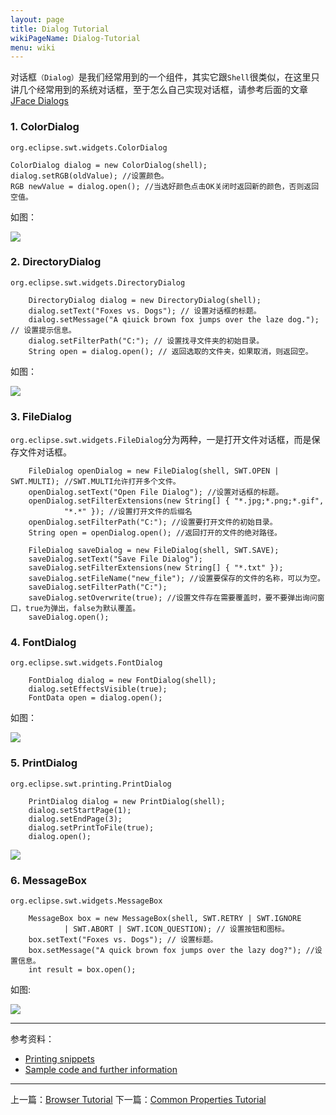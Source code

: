 ```yaml
---
layout: page
title: Dialog Tutorial
wikiPageName: Dialog-Tutorial
menu: wiki
---
```


对话框`（Dialog）`是我们经常用到的一个组件，其实它跟`Shell`很类似，在这里只讲几个经常用到的系统对话框，至于怎么自己实现对话框，请参考后面的文章[JFace Dialogs]({{site.baseurl}}/eclipse.tutorial/wiki/JFace-Dialogs-Tutorial.html)

### 1. ColorDialog

`org.eclipse.swt.widgets.ColorDialog`

    ColorDialog dialog = new ColorDialog(shell);
    dialog.setRGB(oldValue); //设置颜色。
    RGB newValue = dialog.open(); //当选好颜色点击OK关闭时返回新的颜色，否则返回空值。

如图：

![]({{site.baseurl}}/eclipse.tutorial/wiki/images/image_swt_dialog_color.png)


### 2. DirectoryDialog

`org.eclipse.swt.widgets.DirectoryDialog`

		DirectoryDialog dialog = new DirectoryDialog(shell);
		dialog.setText("Foxes vs. Dogs"); // 设置对话框的标题。
		dialog.setMessage("A qiuick brown fox jumps over the laze dog."); // 设置提示信息。
		dialog.setFilterPath("C:"); // 设置找寻文件夹的初始目录。
		String open = dialog.open(); // 返回选取的文件夹，如果取消，则返回空。

如图：

![]({{site.baseurl}}/eclipse.tutorial/wiki/images/image_swt_dialog_directory.png)


### 3. FileDialog

`org.eclipse.swt.widgets.FileDialog`分为两种，一是打开文件对话框，而是保存文件对话框。

		FileDialog openDialog = new FileDialog(shell, SWT.OPEN | SWT.MULTI); //SWT.MULTI允许打开多个文件。
		openDialog.setText("Open File Dialog"); //设置对话框的标题。
		openDialog.setFilterExtensions(new String[] { "*.jpg;*.png;*.gif",
				"*.*" }); //设置打开文件的后缀名
		openDialog.setFilterPath("C:"); //设置要打开文件的初始目录。
		String open = openDialog.open(); //返回打开的文件的绝对路径。

		FileDialog saveDialog = new FileDialog(shell, SWT.SAVE);
		saveDialog.setText("Save File Dialog");
		saveDialog.setFilterExtensions(new String[] { "*.txt" });
		saveDialog.setFileName("new_file"); //设置要保存的文件的名称，可以为空。
		saveDialog.setFilterPath("C:"); 
 		saveDialog.setOverwrite(true); //设置文件存在需要覆盖时，要不要弹出询问窗口，true为弹出，false为默认覆盖。
		saveDialog.open();


### 4. FontDialog

`org.eclipse.swt.widgets.FontDialog`

		FontDialog dialog = new FontDialog(shell);
		dialog.setEffectsVisible(true);
		FontData open = dialog.open();

如图：

![]({{site.baseurl}}/eclipse.tutorial/wiki/images/image_swt_dialog_font.png)


### 5. PrintDialog

`org.eclipse.swt.printing.PrintDialog`

		PrintDialog dialog = new PrintDialog(shell);
		dialog.setStartPage(1);
		dialog.setEndPage(3);
		dialog.setPrintToFile(true);
		dialog.open();

![]({{site.baseurl}}/eclipse.tutorial/wiki/images/image_swt_dialog_print.png)

### 6. MessageBox

`org.eclipse.swt.widgets.MessageBox`

		MessageBox box = new MessageBox(shell, SWT.RETRY | SWT.IGNORE
				| SWT.ABORT | SWT.ICON_QUESTION); // 设置按钮和图标。
		box.setText("Foxes vs. Dogs"); // 设置标题。
		box.setMessage("A quick brown fox jumps over the lazy dog?"); //设置信息。
		int result = box.open();

如图:

![]({{site.baseurl}}/eclipse.tutorial/wiki/images/image_swt_dialog_messagebox.png)

***
参考资料：
  * [Printing snippets](http://www.eclipse.org/swt/snippets/#printing)
  * [Sample code and further information](http://www.eclipse.org/swt/)

***

上一篇：[Browser Tutorial]({{site.baseurl}}/eclipse.tutorial/wiki/Browser-Tutorial.html)
下一篇：[Common Properties Tutorial]({{site.baseurl}}/eclipse.tutorial/wiki/Common-Properties-Tutorial.html)
